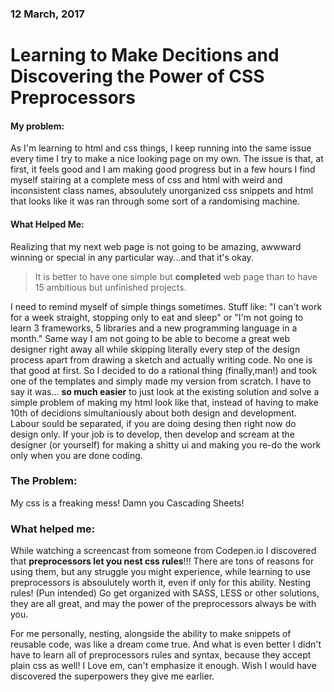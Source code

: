 ### 12 March, 2017
# Learning to Make Decitions and Discovering the Power of CSS Preprocessors

#### My problem:
As I'm learning to html and css things, I keep running into the same issue every time I try to make a nice looking page on my own. The issue is that, at first, it feels good and I am making good progress but in a few hours I find myself stairing at a complete mess of css and html with weird and inconsistent class names, absoulutely unorganized css snippets and html that looks like it was ran through some sort of a randomising machine.

#### What Helped Me:
Realizing that my next web page is not going to be amazing, awwward winning or special in any particular way...and that it's okay.

>  It is better to have one simple but **completed** web page than to have 15 ambitious but unfinished projects.

I need to remind myself of simple things sometimes. Stuff like: "I can't work for a week straight, stopping only to eat and sleep" or "I'm not going to learn 3 frameworks, 5 libraries and a new programming language in a month." Same way I am not going to be able to become a great web designer right away all while skipping literally every step of the design process apart from drawing a sketch and actually writing code. No one is that good at first. So I decided to do a rational thing (finally,man!) and took one of the templates and simply made my version from scratch. I have to say it was... **so much easier** to just look at the existing solution and solve a simple problem of making my html look like that, instead of having to make 10th of decidions simultaniously about both design and development. Labour sould be separated, if you are doing desing then right now do design only. If your job is to develop, then develop and scream at the designer (or yourself) for making a shitty ui and making you re-do the work only when you are done coding.


### The Problem:
My css is a freaking mess! Damn you Cascading Sheets!
### What helped me:
While watching a screencast from someone from Codepen.io I discovered that **preprocessors let you nest css rules**!!! There are tons of reasons for using them, but any struggle you might experience, while learning to use preprocessors is absoulutely worth it, even if only for this ability. Nesting rules! (Pun intended) Go get organized with SASS, LESS or other solutions, they are all great, and may the power of the preprocessors always be with you.

For me personally, nesting, alongside the ability to make snippets of reusable code, was like a dream come true. And what is even better I didn't have to learn all of preprocessors rules and syntax, because they accept plain css as well! I Love em, can't emphasize it enough. Wish I would have discovered the superpowers they give me earlier. 
